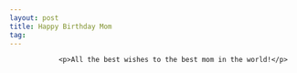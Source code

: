 ```yaml
---
layout: post
title: Happy Birthday Mom
tag: 
---
```



                <p>All the best wishes to the best mom in the world!</p>
            

